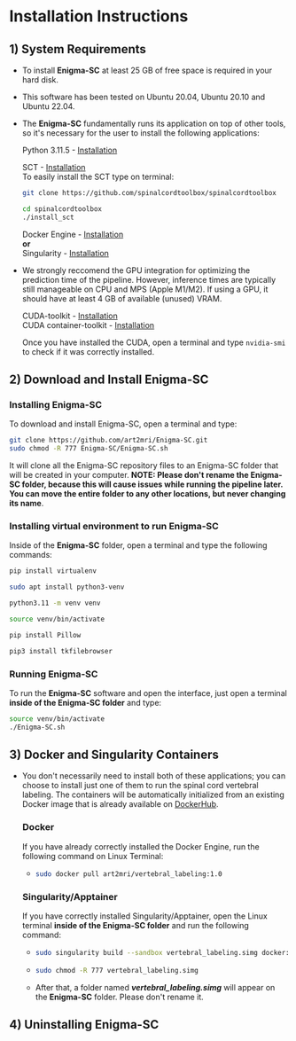 # Installation Instructions

## 1) System Requirements  

- To install **Enigma-SC** at least 25 GB of free space is required in your hard disk.    

- This software has been tested on Ubuntu 20.04, Ubuntu 20.10 and Ubuntu 22.04.

- The **Enigma-SC** fundamentally runs its application on top of other tools, so it's necessary for the user to install the following applications:
  
  Python 3.11.5 - [Installation](https://www.python.org/downloads/)
   
  SCT - [Installation](https://spinalcordtoolbox.com/index.html)  
  To easily install the SCT type on terminal:
  ```bash
  git clone https://github.com/spinalcordtoolbox/spinalcordtoolbox  
  ```
  ```bash
  cd spinalcordtoolbox
  ./install_sct
  ```
  
   
  
  Docker Engine - [Installation](https://docs.docker.com/engine/install/ubuntu/)  
   **or**  
  Singularity - [Installation](https://github.com/apptainer/singularity/blob/master/INSTALL.md)    

- We strongly reccomend the GPU integration for optimizing the prediction time of the pipeline. However, inference times are typically still manageable on CPU and MPS (Apple M1/M2). If using a GPU, it should have at least 4 GB of available (unused) VRAM.    
  
  CUDA-toolkit - [Installation](https://developer.nvidia.com/cuda-toolkit-archive)  
  CUDA container-toolkit - [Installation](https://docs.nvidia.com/datacenter/cloud-native/container-toolkit/latest/install-guide.html)

  Once you have installed the CUDA, open a terminal and type `nvidia-smi` to check if it was correctly installed.  
  
## 2) Download and Install Enigma-SC 

### Installing Enigma-SC

To download and install Enigma-SC, open a terminal and type:  
  
```bash
git clone https://github.com/art2mri/Enigma-SC.git  
sudo chmod -R 777 Enigma-SC/Enigma-SC.sh
```   
 
 It will clone all the Enigma-SC repository files to an Enigma-SC folder that will be created in your computer. **NOTE: Please don't rename the Enigma-SC folder, because this will cause issues while running the pipeline later. You can move the entire folder to any other locations, but never changing its name**.

 ### Installing virtual environment to run Enigma-SC 

 Inside of the **Enigma-SC** folder, open a terminal and type the following commands:  

 ```bash
pip install virtualenv
```
 ```bash
sudo apt install python3-venv
```
 ```bash
python3.11 -m venv venv
```
 ```bash
source venv/bin/activate
```
 ```bash
pip install Pillow
```
 ```bash
pip3 install tkfilebrowser
```
### Running Enigma-SC  

To run the **Enigma-SC** software and open the interface, just open a terminal **inside of the Enigma-SC folder** and type:  

 ```bash
source venv/bin/activate  
./Enigma-SC.sh
```
 
## 3) Docker and Singularity Containers  

- You don't necessarily need to install both of these applications; you can choose to install just one of them to run the spinal cord vertebral labeling. The containers will be automatically initialized from an existing Docker image that is already available on [DockerHub](https://hub.docker.com/repository/docker/art2mri/vertebral_labeling/general).

  ### Docker
  
  If you have already correctly installed the Docker Engine, run the following command on Linux Terminal:
   - ```bash
     sudo docker pull art2mri/vertebral_labeling:1.0
     ```
     
  ### Singularity/Apptainer

  If you have correctly installed Singularity/Apptainer, open the Linux terminal **inside of the Enigma-SC folder** and run the following command:
  - ```bash
    sudo singularity build --sandbox vertebral_labeling.simg docker://art2mri/vertebral_labeling:1.0
    ```
  - ```bash
    sudo chmod -R 777 vertebral_labeling.simg
    ```  
  - After that, a folder named ***vertebral_labeling.simg*** will appear on the **Enigma-SC** folder. Please don't rename it.
 
## 4) Uninstalling Enigma-SC     
 






  
   
  

  

  
